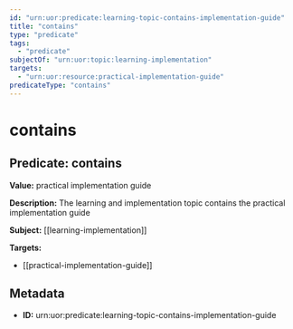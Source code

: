 ```yaml
---
id: "urn:uor:predicate:learning-topic-contains-implementation-guide"
title: "contains"
type: "predicate"
tags:
  - "predicate"
subjectOf: "urn:uor:topic:learning-implementation"
targets:
  - "urn:uor:resource:practical-implementation-guide"
predicateType: "contains"
---
```


# contains

## Predicate: contains

**Value:** practical implementation guide

**Description:** The learning and implementation topic contains the practical implementation guide

**Subject:** [[learning-implementation]]

**Targets:**

- [[practical-implementation-guide]]

## Metadata

- **ID:** urn:uor:predicate:learning-topic-contains-implementation-guide
